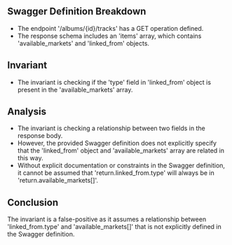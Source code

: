 ## Swagger Definition Breakdown
- The endpoint '/albums/{id}/tracks' has a GET operation defined.
- The response schema includes an 'items' array, which contains 'available_markets' and 'linked_from' objects.

## Invariant
- The invariant is checking if the 'type' field in 'linked_from' object is present in the 'available_markets' array.

## Analysis
- The invariant is checking a relationship between two fields in the response body.
- However, the provided Swagger definition does not explicitly specify that the 'linked_from' object and 'available_markets' array are related in this way.
- Without explicit documentation or constraints in the Swagger definition, it cannot be assumed that 'return.linked_from.type' will always be in 'return.available_markets[]'.

## Conclusion
The invariant is a false-positive as it assumes a relationship between 'linked_from.type' and 'available_markets[]' that is not explicitly defined in the Swagger definition.
